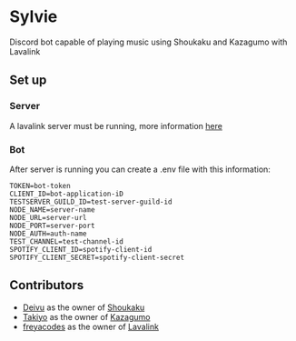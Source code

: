 # Sylvie

Discord bot capable of playing music using Shoukaku and Kazagumo with Lavalink

## Set up

### Server

A lavalink server must be running, more information [here](https://github.com/freyacodes/Lavalink)

### Bot

After server is running you can create a .env file with this information:

```
TOKEN=bot-token
CLIENT_ID=bot-application-iD
TESTSERVER_GUILD_ID=test-server-guild-id
NODE_NAME=server-name
NODE_URL=server-url
NODE_PORT=server-port
NODE_AUTH=auth-name
TEST_CHANNEL=test-channel-id
SPOTIFY_CLIENT_ID=spotify-client-id
SPOTIFY_CLIENT_SECRET=spotify-client-secret
```


## Contributors

- [Deivu](https://github.com/Deivu) as the owner of [Shoukaku](https://github.com/Deivu/Shoukaku)
- [Takiyo](https://github.com/Takiyo0) as the owner of [Kazagumo](https://github.com/Takiyo0/Kazagumo)
- [freyacodes](https://github.com/freyacodes) as the owner of [Lavalink](https://github.com/freyacodes/Lavalink)
